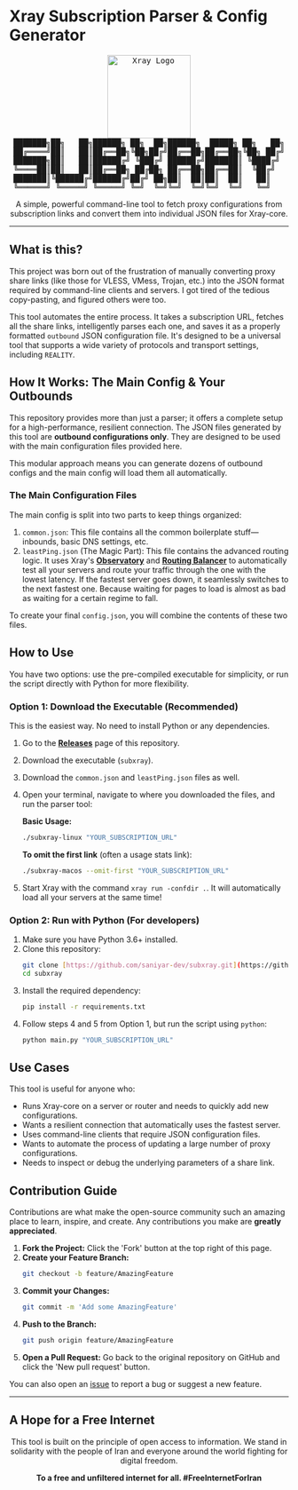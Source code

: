 # Xray Subscription Parser & Config Generator

<div>
<pre align="center">
<img src="https://avatars.githubusercontent.com/u/71564206?s=200&v=4" alt="Xray Logo" width="150"/>
███████╗██╗   ██╗██████╗ ██╗  ██╗██████╗  █████╗ ██╗   ██╗
██╔════╝██║   ██║██╔══██╗╚██╗██╔╝██╔══██╗██╔══██╗╚██╗ ██╔╝
███████╗██║   ██║██████╔╝ ╚███╔╝ ██████╔╝███████║ ╚████╔╝ 
╚════██║██║   ██║██╔══██╗ ██╔██╗ ██╔══██╗██╔══██║  ╚██╔╝  
███████║╚██████╔╝██████╔╝██╔╝ ██╗██║  ██║██║  ██║   ██║   
╚══════╝ ╚═════╝ ╚═════╝ ╚═╝  ╚═╝╚═╝  ╚═╝╚═╝  ╚═╝   ╚═╝   
</pre>

<p align="center">
  A simple, powerful command-line tool to fetch proxy configurations from subscription links and convert them into individual JSON files for Xray-core.
</p>
</div>

---

## What is this?

This project was born out of the frustration of manually converting proxy share links (like those for VLESS, VMess, Trojan, etc.) into the JSON format required by command-line clients and servers. I got tired of the tedious copy-pasting, and figured others were too.

This tool automates the entire process. It takes a subscription URL, fetches all the share links, intelligently parses each one, and saves it as a properly formatted `outbound` JSON configuration file. It's designed to be a universal tool that supports a wide variety of protocols and transport settings, including `REALITY`.

## How It Works: The Main Config & Your Outbounds

This repository provides more than just a parser; it offers a complete setup for a high-performance, resilient connection. The JSON files generated by this tool are **outbound configurations only**. They are designed to be used with the main configuration files provided here.

This modular approach means you can generate dozens of outbound configs and the main config will load them all automatically.

### The Main Configuration Files

The main config is split into two parts to keep things organized:

1.  `common.json`: This file contains all the common boilerplate stuff—inbounds, basic DNS settings, etc.
2.  `leastPing.json` (The Magic Part): This file contains the advanced routing logic. It uses Xray's **[Observatory](https://xtls.github.io/config/observatory.html)** and **[Routing Balancer](https://xtls.github.io/config/routing.html)** to automatically test all your servers and route your traffic through the one with the lowest latency. If the fastest server goes down, it seamlessly switches to the next fastest one. Because waiting for pages to load is almost as bad as waiting for a certain regime to fall.

To create your final `config.json`, you will combine the contents of these two files.

## How to Use

You have two options: use the pre-compiled executable for simplicity, or run the script directly with Python for more flexibility.

### Option 1: Download the Executable (Recommended)

This is the easiest way. No need to install Python or any dependencies.

1.  Go to the [**Releases**](https://github.com/saniyar-dev/subxray/releases) page of this repository.
2.  Download the executable (`subxray`).
3.  Download the `common.json` and `leastPing.json` files as well.
4.  Open your terminal, navigate to where you downloaded the files, and run the parser tool:

    **Basic Usage:**
    ```bash
    ./subxray-linux "YOUR_SUBSCRIPTION_URL"
    ```

    **To omit the first link** (often a usage stats link):
    ```bash
    ./subxray-macos --omit-first "YOUR_SUBSCRIPTION_URL"
    ```

5.  Start Xray with the command `xray run -confdir .`. It will automatically load all your servers at the same time!

### Option 2: Run with Python (For developers)

1.  Make sure you have Python 3.6+ installed.
2.  Clone this repository:
    ```bash
    git clone [https://github.com/saniyar-dev/subxray.git](https://github.com/saniyar-dev/subxray.git)
    cd subxray
    ```
3.  Install the required dependency:
    ```bash
    pip install -r requirements.txt
    ```
4.  Follow steps 4 and 5 from Option 1, but run the script using `python`:
    ```bash
    python main.py "YOUR_SUBSCRIPTION_URL"
    ```

## Use Cases

This tool is useful for anyone who:
-   Runs Xray-core on a server or router and needs to quickly add new configurations.
-   Wants a resilient connection that automatically uses the fastest server.
-   Uses command-line clients that require JSON configuration files.
-   Wants to automate the process of updating a large number of proxy configurations.
-   Needs to inspect or debug the underlying parameters of a share link.

## Contribution Guide

Contributions are what make the open-source community such an amazing place to learn, inspire, and create. Any contributions you make are **greatly appreciated**.

1.  **Fork the Project:** Click the 'Fork' button at the top right of this page.
2.  **Create your Feature Branch:**
    ```bash
    git checkout -b feature/AmazingFeature
    ```
3.  **Commit your Changes:**
    ```bash
    git commit -m 'Add some AmazingFeature'
    ```
4.  **Push to the Branch:**
    ```bash
    git push origin feature/AmazingFeature
    ```
5.  **Open a Pull Request:** Go back to the original repository on GitHub and click the 'New pull request' button.

You can also open an [issue](https://github.com/saniyar-dev/subxray/issues) to report a bug or suggest a new feature.

---

## A Hope for a Free Internet

<p align="center">
This tool is built on the principle of open access to information. We stand in solidarity with the people of Iran and everyone around the world fighting for digital freedom.
</p>
<p align="center">
<strong>To a free and unfiltered internet for all. #FreeInternetForIran</strong>
</p>

